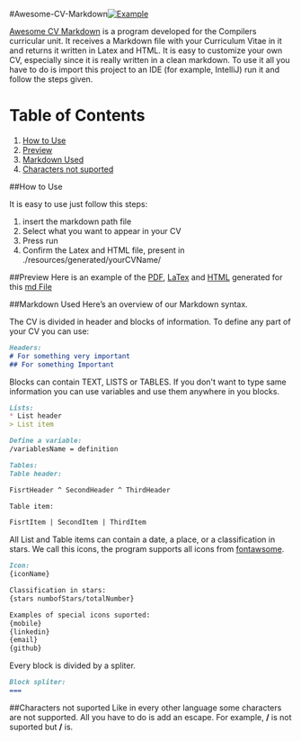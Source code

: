 #Awesome-CV-Markdown[![Example](https://img.shields.io/badge/example-pdf-green.svg)](https://github.com/dimamo5/Awesome-CV-Markdown/blob/master/resources/generated/cv.pdf)

[Awesome CV Markdown](https://github.com/dimamo5/Awesome-CV-Markdown) is a program developed for the Compilers curricular unit. It receives a Markdown file with your Curriculum Vitae in it 
and returns it written in Latex and HTML. It is easy to customize your own CV, especially since it is really written in a clean markdown.
To use it all you have to do is import this project to an IDE (for example, IntelliJ) run it and follow the steps given.


# Table of Contents
1. [How to Use](#HowtoUse)
2. [Preview](#Preview)
3. [Markdown Used](#MarkdownUsed)
4. [Characters not suported](#Charactersnotsuported)

##<a name="HowtoUse"></a>How to Use

It is easy to use just follow this steps:
 
1. insert the markdown path file
2. Select what you want to appear in your CV
3. Press run
4. Confirm the Latex and HTML file, present in ./resources/generated/yourCVName/ 

##<a name="Preview">Preview
Here is an example of the [PDF](https://github.com/dimamo5/Awesome-CV-Markdown/blob/master/resources/generated/cv.pdf), [LaTex](https://github.com/dimamo5/Awesome-CV-Markdown/blob/master/resources/generated/cv.tex) and [HTML](https://github.com/dimamo5/Awesome-CV-Markdown/blob/master/resources/generated/cv.html) generated for this [md File](https://github.com/dimamo5/Awesome-CV-Markdown/blob/master/resources/mdFiles/cv.md)

##<a name="MarkdownUsed"></a>Markdown Used
Here’s an overview of our Markdown syntax.

The CV is divided in header and blocks of information. To define any part of your CV you can use:


```Markdown 
Headers:
# For something very important 
## For something Important 
```
Blocks can contain TEXT, LISTS or TABLES. If you don't want to type same information you can use variables and use them anywhere in you blocks.

```Markdown 
Lists:
* List header
> List item
```
```Markdown 
Define a variable:
/variablesName = definition 
```

```Markdown 
Tables:
Table header:

FisrtHeader ^ SecondHeader ^ ThirdHeader

Table item:

FisrtItem | SecondItem | ThirdItem

```

All List and Table items can contain a date, a place, or a classification in stars. We call this icons, the program supports all icons from [fontawsome](http://fontawesome.io/?utm_source=hackernewsletter).

```Markdown 
Icon:
{iconName}

Classification in stars:
{stars numbofStars/totalNumber}

Examples of special icons suported:
{mobile}
{linkedin}
{email}
{github}
```
Every block is divided by a spliter.

```Markdown 
Block spliter:
===
```
##<a name="Charactersnotsuported">Characters not suported
Like in every other language some characters are not supported. All you have to do is add an escape. For example, **/** is not suported but **\/** is.


